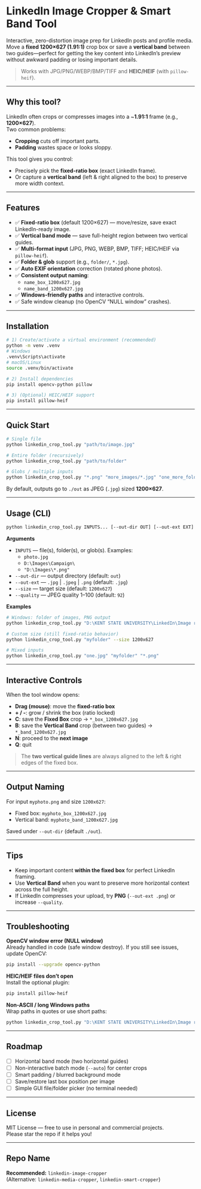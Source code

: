 # LinkedIn Image Cropper & Smart Band Tool

Interactive, zero-distortion image prep for LinkedIn posts and profile media.  
Move a **fixed 1200×627 (1.91:1)** crop box or save a **vertical band** between two guides—perfect for getting the key content into LinkedIn’s preview without awkward padding or losing important details.

> Works with JPG/PNG/WEBP/BMP/TIFF and **HEIC/HEIF** (with `pillow-heif`).

---

## Why this tool?

LinkedIn often crops or compresses images into a ~**1.91:1** frame (e.g., **1200×627**).  
Two common problems:
- **Cropping** cuts off important parts.
- **Padding** wastes space or looks sloppy.

This tool gives you control:
- Precisely pick the **fixed-ratio box** (exact LinkedIn frame).
- Or capture a **vertical band** (left & right aligned to the box) to preserve more width context.

---

## Features

- ✅ **Fixed-ratio box** (default 1200×627) — move/resize, save exact LinkedIn-ready image.
- ✅ **Vertical band mode** — save full-height region between two vertical guides.
- ✅ **Multi-format input** (JPG, PNG, WEBP, BMP, TIFF; HEIC/HEIF via `pillow-heif`).
- ✅ **Folder & glob** support (e.g., `folder/`, `*.jpg`).
- ✅ **Auto EXIF orientation** correction (rotated phone photos).
- ✅ **Consistent output naming**:  
  - `name_box_1200x627.jpg`  
  - `name_band_1200x627.jpg`
- ✅ **Windows-friendly paths** and interactive controls.
- ✅ Safe window cleanup (no OpenCV “NULL window” crashes).

---

## Installation

```bash
# 1) Create/activate a virtual environment (recommended)
python -m venv .venv
# Windows
.venv\Scripts\activate
# macOS/Linux
source .venv/bin/activate

# 2) Install dependencies
pip install opencv-python pillow

# 3) (Optional) HEIC/HEIF support
pip install pillow-heif
```

---

## Quick Start

```bash
# Single file
python linkedin_crop_tool.py "path/to/image.jpg"

# Entire folder (recursively)
python linkedin_crop_tool.py "path/to/folder"

# Globs / multiple inputs
python linkedin_crop_tool.py "*.png" "more_images/*.jpg" "one_more_folder"
```

By default, outputs go to `./out` as JPEG (`.jpg`) sized **1200×627**.

---

## Usage (CLI)

```bash
python linkedin_crop_tool.py INPUTS... [--out-dir OUT] [--out-ext EXT] [--size WxH] [--quality N]
```

**Arguments**
- `INPUTS` — file(s), folder(s), or glob(s). Examples:
  - `photo.jpg`
  - `D:\Images\Campaign\`
  - `"D:\Images\*.png"`
- `--out-dir` — output directory (default: `out`)
- `--out-ext` — `.jpg` | `.jpeg` | `.png` (default: `.jpg`)
- `--size` — target size (default: `1200x627`)
- `--quality` — JPEG quality 1–100 (default: `92`)

**Examples**
```bash
# Windows: folder of images, PNG output
python linkedin_crop_tool.py "D:\KENT STATE UNIVERSITY\LinkedIn\Image resizer\myfolder" --out-dir "D:\exports" --out-ext .png

# Custom size (still fixed-ratio behavior)
python linkedin_crop_tool.py "myfolder" --size 1200x627

# Mixed inputs
python linkedin_crop_tool.py "one.jpg" "myfolder" "*.png"
```

---

## Interactive Controls

When the tool window opens:

- **Drag (mouse)**: move the **fixed-ratio box**
- **+ / -**: grow / shrink the box (ratio locked)
- **C**: save the **Fixed Box** crop → `*_box_1200x627.jpg`
- **B**: save the **Vertical Band** crop (between two guides) → `*_band_1200x627.jpg`
- **N**: proceed to the **next image**
- **Q**: quit

> The **two vertical guide lines** are always aligned to the left & right edges of the fixed box.

---

## Output Naming

For input `myphoto.png` and size `1200x627`:
- Fixed box: `myphoto_box_1200x627.jpg`
- Vertical band: `myphoto_band_1200x627.jpg`

Saved under `--out-dir` (default `./out`).

---

## Tips

- Keep important content **within the fixed box** for perfect LinkedIn framing.
- Use **Vertical Band** when you want to preserve more horizontal context across the full height.
- If LinkedIn compresses your upload, try **PNG** (`--out-ext .png`) or increase `--quality`.

---

## Troubleshooting

**OpenCV window error (NULL window)**  
Already handled in code (safe window destroy). If you still see issues, update OpenCV:
```bash
pip install --upgrade opencv-python
```

**HEIC/HEIF files don’t open**  
Install the optional plugin:
```bash
pip install pillow-heif
```

**Non-ASCII / long Windows paths**  
Wrap paths in quotes or use short paths:
```bash
python linkedin_crop_tool.py "D:\KENT STATE UNIVERSITY\LinkedIn\Image resizer\myfolder"
```

---

## Roadmap

- [ ] Horizontal band mode (two horizontal guides)
- [ ] Non-interactive batch mode (`--auto`) for center crops
- [ ] Smart padding / blurred background mode
- [ ] Save/restore last box position per image
- [ ] Simple GUI file/folder picker (no terminal needed)

---

## License

MIT License — free to use in personal and commercial projects.  
Please star the repo if it helps you!

---

## Repo Name

**Recommended:** `linkedin-image-cropper`  
(Alternative: `linkedin-media-cropper`, `linkedin-smart-cropper`)
